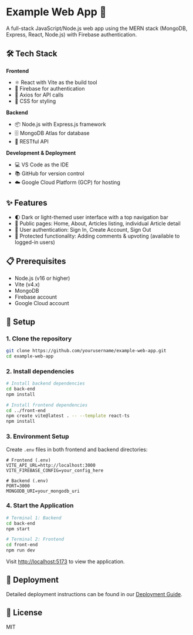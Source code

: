 # Example Web App 🚀

A full-stack JavaScript/Node.js web app using the MERN stack (MongoDB, Express, React, Node.js) with Firebase authentication.

## 🛠️ Tech Stack


<summary><strong>Frontend</strong></summary>

- ⚛️ React with Vite as the build tool
- 🔐 Firebase for authentication
- 📡 Axios for API calls
- 🎨 CSS for styling



<summary><strong>Backend</strong></summary>

- 📦 Node.js with Express.js framework
- 🗄️ MongoDB Atlas for database
- 🔄 RESTful API



<summary><strong>Development & Deployment</strong></summary>

- 💻 VS Code as the IDE
- 📚 GitHub for version control
- ☁️ Google Cloud Platform (GCP) for hosting


## ✨ Features

- 🌓 Dark or light-themed user interface with a top navigation bar
- 📱 Public pages: Home, About, Articles listing, individual Article detail
- 🔐 User authentication: Sign In, Create Account, Sign Out
- 💬 Protected functionality: Adding comments & upvoting (available to logged-in users)

## 📋 Prerequisites

- Node.js (v16 or higher)
- Vite (v4.x)
- MongoDB
- Firebase account
- Google Cloud account

## 🚀 Setup

### 1. Clone the repository

```bash
git clone https://github.com/yourusername/example-web-app.git
cd example-web-app
```

### 2. Install dependencies

```bash
# Install backend dependencies
cd back-end
npm install

# Install frontend dependencies
cd ../front-end
npm create vite@latest . -- --template react-ts
npm install
```

### 3. Environment Setup

Create `.env` files in both frontend and backend directories:

```env
# Frontend (.env)
VITE_API_URL=http://localhost:3000
VITE_FIREBASE_CONFIG=your_config_here

# Backend (.env)
PORT=3000
MONGODB_URI=your_mongodb_uri
```

### 4. Start the Application

```bash
# Terminal 1: Backend
cd back-end
npm start

# Terminal 2: Frontend
cd front-end
npm run dev
```

Visit [http://localhost:5173](http://localhost:5173) to view the application.

## 🚀 Deployment

Detailed deployment instructions can be found in our [Deployment Guide](./docs/deployment.md).

## 📄 License

MIT
